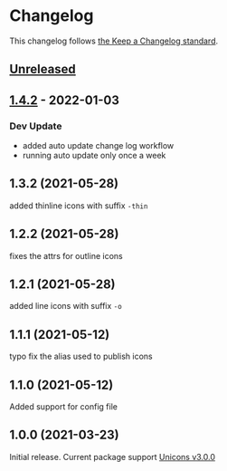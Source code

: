 # Changelog

This changelog follows [the Keep a Changelog standard](https://keepachangelog.com).

## [Unreleased](https://github.com/codeat3/blade-unicons/compare/1.4.2...HEAD)

## [1.4.2](https://github.com/codeat3/blade-unicons/compare/1.3.2...1.4.2) - 2022-01-03

### Dev Update

- added auto update change log workflow
- running auto update only once a week

## 1.3.2 (2021-05-28)

added thinline icons with suffix `-thin`

## 1.2.2 (2021-05-28)

fixes the attrs for outline icons

## 1.2.1 (2021-05-28)

added line icons with suffix `-o`

## 1.1.1 (2021-05-12)

typo fix the alias used to publish icons

## 1.1.0 (2021-05-12)

Added support for config file

## 1.0.0 (2021-03-23)

Initial release.
Current package support [Unicons v3.0.0](https://github.com/Iconscout/unicons/releases/tag/v3.0.0)
